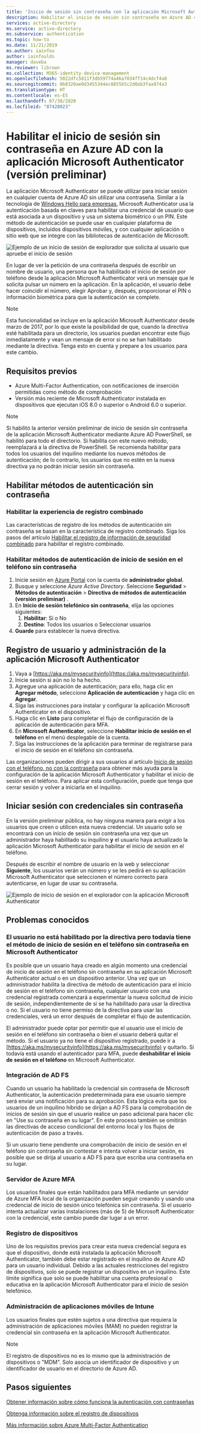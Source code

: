 ```yaml
---
title: 'Inicio de sesión sin contraseña con la aplicación Microsoft Authenticator: Azure Active Directory'
description: Habilitar el inicio de sesión sin contraseña en Azure AD con la aplicación Microsoft Authenticator (versión preliminar)
services: active-directory
ms.service: active-directory
ms.subservice: authentication
ms.topic: how-to
ms.date: 11/21/2019
ms.author: iainfou
author: iainfoulds
manager: daveba
ms.reviewer: librown
ms.collection: M365-identity-device-management
ms.openlocfilehash: 5022dfc5811f3db59774a46a7034ff14c4dcf4a8
ms.sourcegitcommit: 0b8320ae0d3455344ec8855b5c2d0ab3faa974a3
ms.translationtype: HT
ms.contentlocale: es-ES
ms.lasthandoff: 07/30/2020
ms.locfileid: "87428023"
---
```

# <a name="enable-passwordless-sign-in-with-the-microsoft-authenticator-app-preview"></a>Habilitar el inicio de sesión sin contraseña en Azure AD con la aplicación Microsoft Authenticator (versión preliminar)

La aplicación Microsoft Authenticator se puede utilizar para iniciar sesión en cualquier cuenta de Azure AD sin utilizar una contraseña. Similar a la tecnología de [Windows Hello para empresas](/windows/security/identity-protection/hello-for-business/hello-identity-verification), Microsoft Authenticator usa la autenticación basada en claves para habilitar una credencial de usuario que está asociada a un dispositivo y usa un sistema biométrico o un PIN. Este método de autenticación se puede usar en cualquier plataforma de dispositivos, incluidos dispositivos móviles, y con cualquier aplicación o sitio web que se integre con las bibliotecas de autenticación de Microsoft. 

![Ejemplo de un inicio de sesión de explorador que solicita al usuario que apruebe el inicio de sesión](./media/howto-authentication-passwordless-phone/phone-sign-in-microsoft-authenticator-app.png)

En lugar de ver la petición de una contraseña después de escribir un nombre de usuario, una persona que ha habilitado el inicio de sesión por teléfono desde la aplicación Microsoft Authenticator verá un mensaje que le solicita pulsar un número en la aplicación. En la aplicación, el usuario debe hacer coincidir el número, elegir Aprobar y, después, proporcionar el PIN o información biométrica para que la autenticación se complete.

> [!NOTE]
> Esta funcionalidad se incluye en la aplicación Microsoft Authenticator desde marzo de 2017, por lo que existe la posibilidad de que, cuando la directiva esté habilitada para un directorio, los usuarios puedan encontrar este flujo inmediatamente y vean un mensaje de error si no se han habilitado mediante la directiva. Tenga esto en cuenta y prepare a los usuarios para este cambio.

## <a name="prerequisites"></a>Requisitos previos

- Azure Multi-Factor Authentication, con notificaciones de inserción permitidas como método de comprobación 
- Versión más reciente de Microsoft Authenticator instalada en dispositivos que ejecutan iOS 8.0 o superior o Android 6.0 o superior.

> [!NOTE]
> Si habilitó la anterior versión preliminar de inicio de sesión sin contraseña de la aplicación Microsoft Authenticator mediante Azure AD PowerShell, se habilitó para todo el directorio. Si habilita con este nuevo método, reemplazará a la directiva de PowerShell. Se recomienda habilitar para todos los usuarios del inquilino mediante los nuevos métodos de autenticación; de lo contrario, los usuarios que no estén en la nueva directiva ya no podrán iniciar sesión sin contraseña. 

## <a name="enable-passwordless-authentication-methods"></a>Habilitar métodos de autenticación sin contraseña

### <a name="enable-the-combined-registration-experience"></a>Habilitar la experiencia de registro combinado

Las características de registro de los métodos de autenticación sin contraseña se basan en la característica de registro combinado. Siga los pasos del artículo [Habilitar el registro de información de seguridad combinado](howto-registration-mfa-sspr-combined.md) para habilitar el registro combinado.

### <a name="enable-passwordless-phone-sign-in-authentication-methods"></a>Habilitar métodos de autenticación de inicio de sesión en el teléfono sin contraseña

1. Inicie sesión en [Azure Portal](https://portal.azure.com) con la cuenta de **administrador global**.
1. Busque y seleccione *Azure Active Directory*. Seleccione **Seguridad** > **Métodos de autenticación** > **Directiva de métodos de autenticación (versión preliminar)** .
1. En **Inicio de sesión telefónico sin contraseña**, elija las opciones siguientes:
   1. **Habilitar**: Sí o No
   1. **Destino**: Todos los usuarios o Seleccionar usuarios
1. **Guarde** para establecer la nueva directiva.

## <a name="user-registration-and-management-of-microsoft-authenticator-app"></a>Registro de usuario y administración de la aplicación Microsoft Authenticator

1. Vaya a [https://aka.ms/mysecurityinfo](https://aka.ms/mysecurityinfo).
1. Inicie sesión si aún no lo ha hecho.
1. Agregue una aplicación de autenticación; para ello, haga clic en **Agregar método**, seleccione **Aplicación de autenticación** y haga clic en **Agregar**.
1. Siga las instrucciones para instalar y configurar la aplicación Microsoft Authenticator en el dispositivo.
1. Haga clic en **Listo** para completar el flujo de configuración de la aplicación de autenticación para MFA. 
1. En **Microsoft Authenticator**, seleccione **Habilitar inicio de sesión en el teléfono** en el menú desplegable de la cuenta.
1. Siga las instrucciones de la aplicación para terminar de registrarse para el inicio de sesión en el teléfono sin contraseña. 

Las organizaciones pueden dirigir a sus usuarios al artículo [Inicio de sesión con el teléfono, no con la contraseña](../user-help/microsoft-authenticator-app-phone-signin-faq.md) para obtener más ayuda para la configuración de la aplicación Microsoft Authenticator y habilitar el inicio de sesión en el teléfono. Para aplicar esta configuración, puede que tenga que cerrar sesión y volver a iniciarla en el inquilino. 

## <a name="sign-in-with-passwordless-credential"></a>Iniciar sesión con credenciales sin contraseña

En la versión preliminar pública, no hay ninguna manera para exigir a los usuarios que creen o utilicen esta nueva credencial. Un usuario solo se encontrará con un inicio de sesión sin contraseña una vez que un administrador haya habilitado su inquilino **y** el usuario haya actualizado la aplicación Microsoft Authenticator para habilitar el inicio de sesión en el teléfono.

Después de escribir el nombre de usuario en la web y seleccionar **Siguiente**, los usuarios verán un número y se les pedirá en su aplicación Microsoft Authenticator que seleccionen el número correcto para autenticarse, en lugar de usar su contraseña. 

![Ejemplo de inicio de sesión en el explorador con la aplicación Microsoft Authenticator](./media/howto-authentication-passwordless-phone/web-sign-in-microsoft-authenticator-app.png)

## <a name="known-issues"></a>Problemas conocidos

### <a name="user-is-not-enabled-by-policy-but-still-has-passwordless-phone-sign-in-method-in-microsoft-authenticator"></a>El usuario no está habilitado por la directiva pero todavía tiene el método de inicio de sesión en el teléfono sin contraseña en Microsoft Authenticator

Es posible que un usuario haya creado en algún momento una credencial de inicio de sesión en el teléfono sin contraseña en su aplicación Microsoft Authenticator actual o en un dispositivo anterior. Una vez que un administrador habilita la directiva de método de autenticación para el inicio de sesión en el teléfono sin contraseña, cualquier usuario con una credencial registrada comenzará a experimentar la nueva solicitud de inicio de sesión, independientemente de si se ha habilitado para usar la directiva o no. Si el usuario no tiene permiso de la directiva para usar las credenciales, verá un error después de completar el flujo de autenticación. 

El administrador puede optar por permitir que el usuario use el inicio de sesión en el teléfono sin contraseña o bien el usuario deberá quitar el método. Si el usuario ya no tiene el dispositivo registrado, puede ir a [https://aka.ms/mysecurityinfo](https://aka.ms/mysecurityinfo) y quitarlo. Si todavía está usando el autenticador para MFA, puede **deshabilitar el inicio de sesión en el teléfono** en Microsoft Authenticator.  

### <a name="ad-fs-integration"></a>Integración de AD FS

Cuando un usuario ha habilitado la credencial sin contraseña de Microsoft Authenticator, la autenticación predeterminada para ese usuario siempre será enviar una notificación para su aprobación. Esta lógica evita que los usuarios de un inquilino híbrido se dirijan a AD FS para la comprobación de inicios de sesión sin que el usuario realice un paso adicional para hacer clic en "Use su contraseña en su lugar". En este proceso también se omitirán las directivas de acceso condicional del entorno local y los flujos de autenticación de paso a través. 

Si un usuario tiene pendiente una comprobación de inicio de sesión en el teléfono sin contraseña sin contestar e intenta volver a iniciar sesión, es posible que se dirija al usuario a AD FS para que escriba una contraseña en su lugar.  

### <a name="azure-mfa-server"></a>Servidor de Azure MFA

Los usuarios finales que están habilitados para MFA mediante un servidor de Azure MFA local de la organización pueden seguir creando y usando una credencial de inicio de sesión único telefónica sin contraseña. Si el usuario intenta actualizar varias instalaciones (más de 5) de Microsoft Authenticator con la credencial, este cambio puede dar lugar a un error.  

### <a name="device-registration"></a>Registro de dispositivos

Uno de los requisitos previos para crear esta nueva credencial segura es que el dispositivo, donde está instalada la aplicación Microsoft Authenticator, también debe estar registrado en el inquilino de Azure AD para un usuario individual. Debido a las actuales restricciones del registro de dispositivos, solo se puede registrar un dispositivo en un inquilino. Este límite significa que solo se puede habilitar una cuenta profesional o educativa en la aplicación Microsoft Authenticator para el inicio de sesión telefónico.

### <a name="intune-mobile-application-management"></a>Administración de aplicaciones móviles de Intune 

Los usuarios finales que estén sujetos a una directiva que requiera la administración de aplicaciones móviles (MAM) no pueden registrar la credencial sin contraseña en la aplicación Microsoft Authenticator. 

> [!NOTE]
> El registro de dispositivos no es lo mismo que la administración de dispositivos o "MDM". Solo asocia un identificador de dispositivo y un identificador de usuario en el directorio de Azure AD.  

## <a name="next-steps"></a>Pasos siguientes

[Obtener información sobre cómo funciona la autenticación con contraseñas](concept-authentication-passwordless.md)

[Obtenga información sobre el registro de dispositivos](../devices/overview.md#getting-devices-in-azure-ad)

[Más información sobre Azure Multi-Factor Authentication](../authentication/howto-mfa-getstarted.md)
